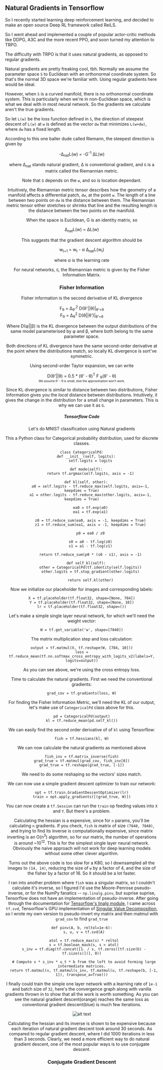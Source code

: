 ## Natural Gradients in Tensorflow

So I recently started learning deep reinforcement learning, and decided to make an open source Deep RL framework called ReiLS.

So I went ahead and implemented a couple of popular actor-critic methods like DDPG, A3C and the more recent PPO, and soon turned my attention to TRPO.

The difficulty with TRPO is that it uses natural gradients, as opposed to regular gradients.

Natural gradients are pretty freaking cool, tbh.
Normally we assume the parameter space `S` to Euclidean with an orthonormal coordinate system. So that's the normal 3D space we're familiar with. Using regular gradients here would be ideal.

However, when `S` is a curved manifold, there is no orthonormal coordinate system. This is particularly when we're in non-Euclidean space, which is what we deal with in most neural network. So the gradients we calculate aren't the true gradients.

So let `L(w)` be the loss function defined in `S`, the direction of steepest descent of `L(w)` at `w` is defined as the vector `dw` that minimizes `L(w+dw)`, where `dw` has a fixed length.

According to this one baller dude called Riemann, the steepest direction is given by

<center> -&#916;<sub>nat</sub>L(w) = -G<sup>-1</sup> &#916;L(w)


where &#916;<sub>nat</sub> stands natural gradient, &#916; is conventional gradient, and `G` is a matrix called the Riemannian metric.

Note that `G` depends on the `w`, and so is location dependant.

Intuitively, the Riemannian metric tensor describes how the geometry of a manifold affects a differential patch, `dw`, at the point `w`. The length of a line between two points on `dw` is the distance between them. The Riemannian metric tensor either stretches or shrinks that line and the resulting length is the distance between the two points on the manifold.

When the space is Euclidean, G is an identity matrix, so

<center> &#916;<sub>nat</sub>L(w) = &#916;L(w)

This suggests that the gradient descent algorithm should be

<center> w<sub>t+1</sub> = w<sub>t</sub> - &alpha; &#916;<sub>nat</sub>L(w<sub>t</sub>)

where &alpha; is the learning rate

For neural networks, `G`, the Riemannian metric is given by the Fisher Information Matrix.

### Fisher Information

Fisher information is the second derivative of KL divergence

<center>
F<sub>&theta;</sub> = &#916;<sub>&theta;'</sub><sup>2</sup> D(&theta;'||&theta;)|<sub>&theta;'=&theta;</sup>
</center>



<center>
F<sub>&theta;</sub> = &#916;<sub>&theta;</sub><sup>2</sup> D(&theta;||&theta;')|<sub>&theta;'=&theta;</sup>
</center>

Where D(&phi;||&beta;) is the KL divergence between the output distributions of the same model parameterised by &phi; and &beta;, where both belong to the same parameter space.

Both directions of KL divergence have the same  second-order derivative at the point where the distributions match, so locally KL divergence is sort've symmetric.

Using second-order Taylor expansion, we can write

<center>
D(&theta;'||&theta;) = 0.5 * (&theta;' - &theta;)<sup>T</sup> F <sub>&theta;</sub>(&theta;' - &theta;)
</center>
<sub><sub>We assume &theta;' - &theta; is small, else the approximation won't work.</sub></sub>

Since KL divergence is similar to distance between two distributions, Fisher Information gives you the *local* distance between distributions. Intuitively, it gives the change in the distribution for a small change in parameters. This is why we can use it as `G`.

##### Tensorflow Code

Let's do MNIST classification using Natural gradients

This a Python class for Categorical probability distribution, used for discrete classes.

    class CategoricalPd:
        def __init__(self, logits):
            self.logits = logits

        def mode(self):
            return tf.argmax(self.logits, axis = -1)

        def kl(self, other):
            a0 = self.logits - tf.reduce_max(self.logits, axis=-1, keepdims = True)
            a1 = other.logits - tf.reduce_max(other.logits, axis=-1, keepdims = True)

            ea0 = tf.exp(a0)
            ea1 = tf.exp(a1)

            z0 = tf.reduce_sum(ea0, axis = -1, keepdims = True)
            z1 = tf.reduce_sum(ea1, axis = -1, keepdims = True)

            p0 = ea0 / z0

            s0 = a0 - tf.log(z0)
            s1 = a1 - tf.log(z1)

            return tf.reduce_sum(p0 * (s0 - s1), axis = -1)

        def self_kl(self):
            other = CategoricalPd(tf.identity(self.logits))
            other.logits = tf.stop_gradient(other.logits)

            return self.kl(other)

Now we initialize our placeholder for images and corresponding labels:

    X = tf.placeholder(tf.float32, shape=[None, 784])
    Y = tf.placeholder(tf.float32, shape=[None, 10])
	lr = tf.placeholder(tf.float32, shape=())

Let's make a simple single layer neural network, for which we'll need the weight vector:

    W = tf.get_variable('w', shape=[7840])

The matrix multiplication step and loss calculation:

    output = tf.matmul(X, tf.reshape(W, [784, 10]))
    loss = tf.reduce_mean(tf.nn.softmax_cross_entropy_with_logits_v2(labels=Y, logits=output))

As you can see above, we're using the cross entropy loss.

Time to calculate the natural gradients. First we need the conventional gradients:

    grad_cov = tf.gradients(loss, W)

For finding the Fisher Information Metric, we'll need the KL of our output, let's make use of `CategoricalPd` class above for this.

    pd = CategoricalPd(output)
    kl = tf.reduce_mean(pd.self_kl())

We can easily find the second order derivative of of `kl` using Tensorflow:

    fish = tf.hessians(kl, W)

We can now calculate the natural gradients as mentioned above

    fish_inv = tf.matrix_inverse(fish)
    grad_true = tf.matmul(grad_cov, fish_inv[0])
    grad_true = tf.reshape(grad_true, [-1])

We need to do some reshaping so the vectors' sizes match.

We can now use a simple gradient descent optimizer to train our network:

    opt = tf.train.GradientDescentOptimizer(lr)
    train = opt.apply_gradients([(grad_true, W)])

You can now create a `tf.Session` can run the `train` op feeding values into `X` and `Y`. But there's a problem.

Calculating the hessian is a expensive, since for `n` params, you'll be calculating `n` gradients. If you check, `fish` is matrix of size `(7840, 7840)`, and trying to find its inverse is computationally expensive, since matrix inverting is an O(n<sup>3</sup>) algorithm, so for our matrix, the number of operations is around ~10<sup>12</sup>. This is for the simplest single layer neural network. Obviously the naive approach will not work for deep learning models without some other clever algorithm.

Turns out the above code is too slow for a K80, so I downsampled all the images to `(14, 14)`, reducing the size of `w` by a factor of 4, and the size of the fisher by a factor of 16. So it should be a lot faster.

I ran into another problem where `fish` was a singular matrix, so I couldn't calculate it's inverse, so I figured I'd use the Moore-Penrose pseudo-inverse, or for the NumPy fanatics -- `np.linalg.pinv`, but suprise suprise, Tensorflow does not have an implementation of pseudo-inverse. After going through the documentation for [Tensorflow's linalg module](https://www.tensorflow.org/api_docs/python/tf/linalg), I came across `tf.svd`, Tensorflow's GPU implementation of [Singular Value Decomposition](https://www.cs.cmu.edu/~venkatg/teaching/CStheory-infoage/book-chapter-4.pdf), so I wrote my own version to pseudo-invert my matrix and then matmul with `grad_cov` to find `grad_true`

	def pinv(A, b, reltol=1e-6):
	  s, u, v = tf.svd(A)
	
	  atol = tf.reduce_max(s) * reltol
	  s = tf.boolean_mask(s, s > atol)
	  s_inv = tf.diag(tf.concat([1. / s, tf.zeros([tf.size(b) - tf.size(s)])], 0))
	
	  # Compute v * s_inv * u_t * b from the left to avoid forming large intermediate matrices.
	  return tf.matmul(v, tf.matmul(s_inv, tf.matmul(u, tf.reshape(b, [-1, 1]), transpose_a=True)))

I finally could train the simple one layer network with a learning rate of `1e-1` and batch size of `32`, here's the convergence graph along with vanilla gradients thrown in to show that all the work is worth something. As you can see the natural gradient descent(orange) reaches the same loss as conventional gradient descent(blue) is much few iterations.

![alt text][naive-plot]

Calculating the hessian and its inverse is shown to be expensive because each iteration of natural gradient descent took around 30 seconds. As compared to regular gradient descent, where I did 1000 iterations in less than 3 seconds. Clearly, we need a more efficient way to do natural gradient descent, one of the most popular ways is to use conjugate descent.

### Conjugate Gradient Descent

[naive-plot]: https://github.com/Squadrick/natural-gradients/blob/master/results/naive-results.png "Naive descent comparision"
